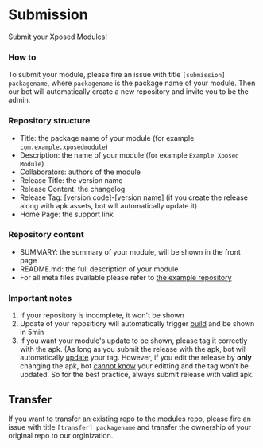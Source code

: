 # Submission
Submit your Xposed Modules!

### How to
To submit your module, please fire an issue with title `[submission] packagename`, where `packagename` is the package name of your module. Then our bot will automatically create a new repository and invite you to be the admin.

### Repository structure
- Title: the package name of your module (for example `com.example.xposedmodule`)
- Description: the name of your module (for example `Example Xposed Module`)
- Collaborators: authors of the module
- Release Title: the version name
- Release Content: the changelog
- Release Tag: [version code]-[version name] (if you create the release along with apk assets, bot will automatically update it)
- Home Page: the support link

### Repository content
- SUMMARY: the summary of your module, will be shown in the front page
- README.md: the full description of your module
- For all meta files available please refer to [the example repository](https://github.com/Xposed-Modules-Repo/org.meowcat.example)

### Important notes
1. If your repository is incomplete, it won't be shown
2. Update of your repositiory will automatically trigger [build](https://github.com/Xposed-Modules-Repo/modules/actions/workflows/build.yml) and be shown in 5min
3. If you want your module's update to be shown, please tag it correctly with the apk. (As long as you submit the release with the apk, bot will automatically [update](https://github.com/Xposed-Modules-Repo/modules/actions/workflows/tag.yml) your tag. However, if you edit the release by **only** changing the apk, bot [cannot know](https://stackoverflow.com/questions/37437581/listening-to-release-asset-changes-with-github-webhooks) your editting and the tag won't be updated. So for the best practice, always submit release with valid apk.

## Transfer
If you want to transfer an existing repo to the modules repo, please fire an issue with title `[transfer] packagename` and transfer the ownership of your original repo to our orginization.
